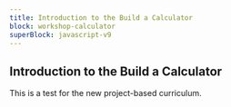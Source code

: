 ```yaml
---
title: Introduction to the Build a Calculator
block: workshop-calculator
superBlock: javascript-v9
---
```


## Introduction to the Build a Calculator

This is a test for the new project-based curriculum.
